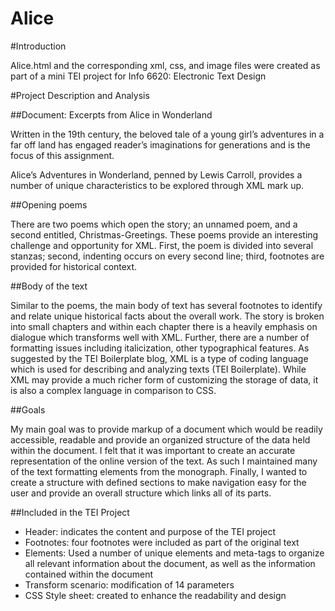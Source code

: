 Alice
=====

#Introduction

Alice.html and the corresponding xml, css, and image files were created as part of a mini TEI project for Info 6620: Electronic Text Design

#Project Description and Analysis

##Document: Excerpts from Alice in Wonderland


Written in the 19th century, the beloved tale of a young girl’s adventures in a far off land has engaged reader’s imaginations for generations and is the focus of this assignment. 

Alice’s Adventures in Wonderland, penned by Lewis Carroll, provides a number of unique characteristics to be explored through XML mark up. 

##Opening poems

There are two poems which open the story; an unnamed poem, and a second entitled, Christmas-Greetings. These poems provide an interesting challenge and opportunity for XML. First, the poem is divided into several stanzas; second, indenting occurs on every second line; third, footnotes are provided for historical context. 

##Body of the text

Similar to the poems, the main body of text has several footnotes to identify and relate unique historical facts about the overall work. The story is broken into small chapters and within each chapter there is a heavily emphasis on dialogue which transforms well with XML. Further, there are a number of formatting issues including italicization, other typographical features. 
As suggested by the TEI Boilerplate blog, XML is a type of coding language which is used for describing and analyzing texts (TEI Boilerplate). While XML may provide a much richer form of customizing the storage of data, it is also a complex language in comparison to CSS. 

##Goals

My main goal was to provide markup of a document which would be readily accessible, readable and provide an organized structure of the data held within the document. 
I felt that it was important to create an accurate representation of the online version of the text. As such I maintained many of the text formatting elements from the monograph. 
Finally, I wanted to create a structure with defined sections to make navigation easy for the user and provide an overall structure which links all of its parts. 

##Included in the TEI Project

* Header: indicates the content and purpose of the TEI project
* Footnotes: four footnotes were included as part of the original text
* Elements: Used a number of unique elements and meta-tags to organize all relevant information about the document, as well as the information contained within the document
* Transform scenario: modification of 14 parameters
* CSS Style sheet: created to enhance the readability and design

